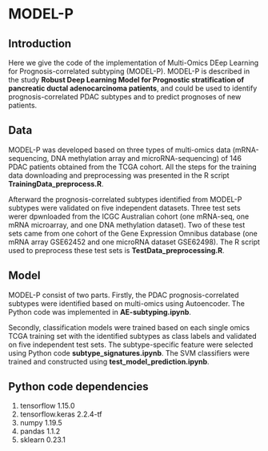# MODEL-P

## Introduction
Here we give the code of the implementation of Multi-Omics DEep Learning for Prognosis-correlated subtyping (MODEL-P). MODEL-P is described in the study **Robust Deep Learning Model for Prognostic stratification of pancreatic ductal adenocarcinoma patients**, and could be used to identify prognosis-correlated PDAC subtypes and to predict prognoses of new patients.

## Data
MODEL-P was developed based on three types of multi-omics data (mRNA-sequencing, DNA methylation array and microRNA-sequencing) of 146 PDAC patients obtained from the TCGA cohort.
All the steps for the training data downloading and preprocessing was presented in the R script **TrainingData_preprocess.R**.

Afterward the prognosis-correlated subtypes identified from MODEL-P subtypes were validated on five independent datasets. Three test sets werer dpwnloaded from the ICGC Australian cohort (one mRNA-seq, one mRNA microarray, and one DNA methylation dataset). Two of these test sets came from one cohort of the Gene Expression Omnibus database (one mRNA array GSE62452 and one microRNA dataset GSE62498). The R script used to preprocess these test sets is **TestData_preprocessing.R**.

## Model
MODEL-P consist of two parts. Firstly, the PDAC prognosis-correlated subtypes were identified based on multi-omics using Autoencoder. The Python code was implemented in **AE-subtyping.ipynb**. 

Secondly, classification models were trained based on each single omics TCGA training set with the identified subtypes as class labels and validated on five independent test sets. The subtype-specific feature were selected using Python code **subtype_signatures.ipynb**. The SVM classifiers were trained and constructed using **test_model_prediction.ipynb**.

## Python code dependencies
1. tensorflow 1.15.0
2. tensorflow.keras 2.2.4-tf
3. numpy 1.19.5
4. pandas 1.1.2
5. sklearn 0.23.1
